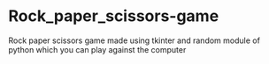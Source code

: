 # Rock_paper_scissors-game
Rock paper scissors game made using tkinter and random module of python which you can play against the computer
